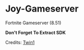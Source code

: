 # Joy-Gameserver

Fortnite Gameserver (8.51)

**Don't Forget To Extract SDK**

Credits: [Twin1](https://github.com/Twin1dev)
